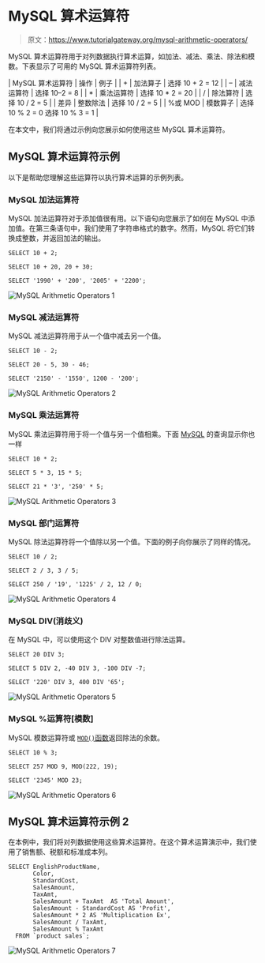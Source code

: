 # MySQL 算术运算符

> 原文：<https://www.tutorialgateway.org/mysql-arithmetic-operators/>

MySQL 算术运算符用于对列数据执行算术运算，如加法、减法、乘法、除法和模数。下表显示了可用的 MySQL 算术运算符列表。

| MySQL 算术运算符 | 操作 | 例子 |
| + | 加法算子 | 选择 10 + 2 = 12 |
| – | 减法运算符 | 选择 10–2 = 8 |
| * | 乘法运算符 | 选择 10 * 2 = 20 |
| / | 除法算符 | 选择 10 / 2 = 5 |
| 差异 | 整数除法 | 选择 10 / 2 = 5 |
| %或 MOD | 模数算子 | 选择 10 % 2 = 0
选择 10 % 3 = 1 |

在本文中，我们将通过示例向您展示如何使用这些 MySQL 算术运算符。

## MySQL 算术运算符示例

以下是帮助您理解这些运算符以执行算术运算的示例列表。

### MySQL 加法运算符

MySQL 加法运算符对于添加值很有用。以下语句向您展示了如何在 MySQL 中添加值。在第三条语句中，我们使用了字符串格式的数字。然而，MySQL 将它们转换成整数，并返回加法的输出。

```
SELECT 10 + 2;

SELECT 10 + 20, 20 + 30;

SELECT '1990' + '200', '2005' + '2200';
```

![MySQL Arithmetic Operators 1](img/7a0563a053aafd82ad3b7f2e8d8cf844.png)

### MySQL 减法运算符

MySQL 减法运算符用于从一个值中减去另一个值。

```
SELECT 10 - 2;

SELECT 20 - 5, 30 - 46;

SELECT '2150' - '1550', 1200 - '200'; 
```

![MySQL Arithmetic Operators 2](img/357f637b0b6ca414fb3f11e3de54b3c1.png)

### MySQL 乘法运算符

MySQL 乘法运算符用于将一个值与另一个值相乘。下面 [MySQL](https://www.tutorialgateway.org/mysql-tutorial/) 的查询显示你也一样

```
SELECT 10 * 2;

SELECT 5 * 3, 15 * 5;

SELECT 21 * '3', '250' * 5;
```

![MySQL Arithmetic Operators 3](img/673fa4682654dd68e6c18c2fb5cb77dd.png)

### MySQL 部门运算符

MySQL 除法运算符将一个值除以另一个值。下面的例子向你展示了同样的情况。

```
SELECT 10 / 2;

SELECT 2 / 3, 3 / 5;

SELECT 250 / '19', '1225' / 2, 12 / 0;
```

![MySQL Arithmetic Operators 4](img/1403de37277df0f3dba3efc5e648b972.png)

### MySQL DIV(消歧义)

在 MySQL 中，可以使用这个 DIV 对整数值进行除法运算。

```
SELECT 20 DIV 3;

SELECT 5 DIV 2, -40 DIV 3, -100 DIV -7;

SELECT '220' DIV 3, 400 DIV '65';
```

![MySQL Arithmetic Operators 5](img/17765149f910bb8fe05e02f519fcb3ef.png)

### MySQL %运算符[模数]

MySQL 模数运算符或 [`MOD()`函数](https://www.tutorialgateway.org/mysql-mod-function/)返回除法的余数。

```
SELECT 10 % 3;

SELECT 257 MOD 9, MOD(222, 19);

SELECT '2345' MOD 23;
```

![MySQL Arithmetic Operators 6](img/e31514d807838fda4691342deac716e6.png)

## MySQL 算术运算符示例 2

在本例中，我们将对列数据使用这些算术运算符。在这个算术运算演示中，我们使用了销售额、税额和标准成本列。

```
SELECT EnglishProductName,
       Color,
       StandardCost,
       SalesAmount,
       TaxAmt,
       SalesAmount + TaxAmt  AS 'Total Amount',
       SalesAmount - StandardCost AS 'Profit',
       SalesAmount * 2 AS 'Multiplication Ex',
       SalesAmount / TaxAmt,
       SalesAmount % TaxAmt
  FROM `product sales`;
```

![MySQL Arithmetic Operators 7](img/3cb6eede2b61b123efd650eaaa47598c.png)